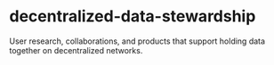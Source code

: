 # decentralized-data-stewardship
User research, collaborations, and products that support holding data together on decentralized networks.
